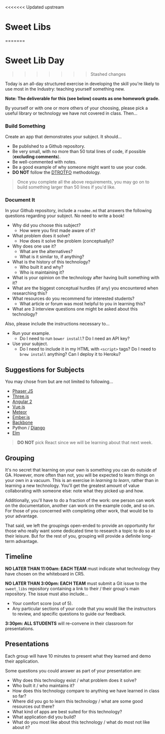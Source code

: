 <<<<<<< Updated upstream
# Sweet Libs
=======
# Sweet Lib Day
>>>>>>> Stashed changes

Today is an all-day structured exercise in developing the skill you're likely to use most in the Industry: teaching yourself something new.

**Note: The deliverable for this (see below) counts as one homework grade.**

By yourself or with one or more others of your choosing, please pick a useful library or technology we have not covered in class. Then...

### Build Something

Create an app that demonstrates your subject. It should...
- Be published to a Github repository.
- Be very small, with no more than 50 total lines of code, if possible (**excluding comments**).
- Be well-commented with notes.
- Be a good example of why someone might want to use your code.
- **DO NOT** follow the [DTROTFO](https://i.imgur.com/RadSf.jpg) methodology.

> Once you complete all the above requirements, you may go on to build something larger than 50 lines if you'd like.

### Document It

In your Github repository, include a `readme.md` that answers the following questions regarding your subject. No need to write a book!

- Why did you choose this subject?
  - How were you first made aware of it?
- What problem does it solve?
  - How does it solve the problem (conceptually)?
- Why does one use it?
  - What are the alternatives?
  - What is it similar to, if anything?
- What is the history of this technology?
  - Who built it and why?
  - Who is maintaining it?
- What is your opinion on the technology after having built something with it?
- What are the biggest conceptual hurdles (if any) you encountered when researching this?
- What resources do you recommend for interested students?
  - What article or forum was most helpful to you in learning this?
- What are 3 interview questions one might be asked about this technology?

Also, please include the instructions necessary to...

- Run your example.
  - Do I need to run `bower install`? Do I need an API key?
- Use your subject.
  - Do I need to include it in my HTML with `<script>` tags? Do I need to `brew install` anything? Can I deploy it to Heroku?

## Suggestions for Subjects

You may chose from but are not limited to following...

- [Phaser JS](http://phaser.io/)
- [Three.js](http://threejs.org/)
- [Angular 2](https://angular.io/)
- [Vue.js](https://vuejs.org/)
- [Meteor](https://www.meteor.com/)
- [Ember.js](http://emberjs.com/)
- [Backbone](http://backbonejs.org/)
- Python / [Django](https://www.djangoproject.com/)
- [Elm](http://elm-lang.org/)

> **DO NOT** pick React since we will be learning about that next week.

## Grouping

It's no secret that learning on your own is something you can do outside of GA. However, more often than not, you will be expected to learn things on your own in a vacuum. This is an exercise in *learning to learn*, rather than in learning a new technology. You'll get the greatest amount of value collaborating with someone else: note what they picked up and how.

Additionally, you'll have to do a fraction of the work: one person can work on the documentation, another can work on the example code, and so on. For those of you concerned with completing other work, that would be to your advantage.

That said, we left the groupings open-ended to provide an opportunity for those who really want some dedicated time to research a topic to do so at their leisure. But for the rest of you, grouping will provide a definite long-term advantage.

## Timeline

**NO LATER THAN 11:00am: EACH TEAM** must indicate what technology they have chosen on the whiteboard in CR5.

**NO LATER THAN 3:00pm: EACH TEAM** must submit a Git issue to the `sweet_libs` repository containing a link to their / their group's main repository. The issue must also include...

- Your comfort score (out of 5).
- Any particular sections of your code that you would like the instructors to review, and specific questions to guide our feedback.

**3:30pm: ALL STUDENTS** will re-convene in their classroom for presentations.

## Presentations

Each group will have 10 minutes to present what they learned and demo their application.

Some questions you could answer as part of your presentation are:

- Why does this technology exist / what problem does it solve?
- Who built it / who maintains it?
- How does this technology compare to anything we have learned in class so far?
- Where did you go to learn this technology / what are some good resources out there?
- What kind of apps are best suited for this technology?
- What application did you build?
- What do you most like about this technology / what do most not like about it?
